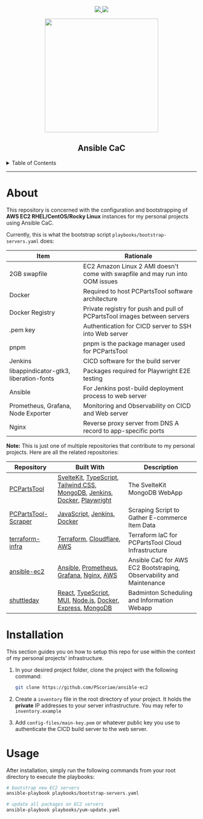 <div align='center'>
<p>
  <a href="https://linkedin.com/in/pierreccesario">
    <img src="https://img.shields.io/badge/-LinkedIn-black.svg?style=for-the-badge&logo=linkedin&colorB=555">
  </a>

  <a href="https://github.com/PScoriae/ansible-ec2/blob/main/LICENSE.md">
        <img src="https://img.shields.io/badge/license-WTFPL-brightgreen?style=for-the-badge">
  </a>
</p>
<p>
  <img src="./docs/ansible.svg" width=300>
</p>

## Ansible CaC

</div>
<details>
  <summary>Table of Contents</summary>
  <ol>
    <li>
      <a href="#about">About</a>
    </li>
    <li><a href="#installation">Installation</a></li>
    <li><a href="#usage">Usage</a></li>
  </ol>
</details>
<hr/>

# About

This repository is concerned with the configuration and bootstrapping of **AWS EC2 RHEL/CentOS/Rocky Linux** instances for my personal projects using Ansible CaC.

Currently, this is what the bootstrap script `playbooks/bootstrap-servers.yaml` does:

| Item                                   | Rationale                                                                     |
| -------------------------------------- | ----------------------------------------------------------------------------- |
| 2GB swapfile                           | EC2 Amazon Linux 2 AMI doesn't come with swapfile and may run into OOM issues |
| Docker                                 | Required to host PCPartsTool software architecture                            |
| Docker Registry                        | Private registry for push and pull of PCPartsTool images between servers      |
| .pem key                               | Authentication for CICD server to SSH into Web server                         |
| pnpm                                   | pnpm is the package manager used for PCPartsTool                              |
| Jenkins                                | CICD software for the build server                                            |
| libappindicator-gtk3, liberation-fonts | Packages required for Playwright E2E testing                                  |
| Ansible                                | For Jenkins post-build deployment process to web server                       |
| Prometheus, Grafana, Node Exporter     | Monitoring and Observability on CICD and Web server                           |
| Nginx                                  | Reverse proxy server from DNS A record to app-specific ports                  |

**Note:** This is just one of multiple repositories that contribute to my personal projects. Here are all the related repositories:

| Repository                                                             | Built With                                                                                                                                                                                                                                                               | Description                                                         |
| ---------------------------------------------------------------------- | ------------------------------------------------------------------------------------------------------------------------------------------------------------------------------------------------------------------------------------------------------------------------ | ------------------------------------------------------------------- |
| [PCPartsTool](https://github.com/PScoriae/PCPartsTool)                 | [SvelteKit](https://kit.svelte.com), [TypeScript](https://www.typescriptlang.org/), [Tailwind CSS](https://tailwindcss.com), [MongoDB](https://mongodb.com), [Jenkins](https://www.jenkins.io/), [Docker](https://www.docker.com/), [Playwright](https://playwright.dev) | The SvelteKit MongoDB WebApp                                        |
| [PCPartsTool-Scraper](https://github.com/PScoriae/PCPartsTool-Scraper) | [JavaScript](https://www.javascript.com/), [Jenkins](https://www.jenkins.io/), [Docker](https://www.docker.com/)                                                                                                                                                         | Scraping Script to Gather E-commerce Item Data                      |
| [terraform-infra](https://github.com/PScoriae/terraform-infra)         | [Terraform](https://terraform.com), [Cloudflare](https://cloudflare.com), [AWS](https://aws.amazon.com)                                                                                                                                                                  | Terraform IaC for PCPartsTool Cloud Infrastructure                  |
| [ansible-ec2](https://github.com/PScoriae/ansible-ec2)                 | [Ansible](https://ansible.com), [Prometheus](https://prometheus.io), [Grafana](https://grafana.com), [Nginx](https://nginx.com), [AWS](https://aws.amazon.com)                                                                                                           | Ansible CaC for AWS EC2 Bootstraping, Observability and Maintenance |
| [shuttleday](https://github.com/Kirixi/shuttleday)                     | [React](https://reactjs.org), [TypeScript](https://www.typescriptlang.org/), [MUI](https://mui.com), [Node.js](https://nodejs.org/en/), [Docker](https://www.docker.com/), [Express](https://expressjs.com), [MongoDB](https://mongodb.com)                              | Badminton Scheduling and Information Webapp                         |

# Installation

This section guides you on how to setup this repo for use within the context of my personal projects' infrastructure.

1. In your desired project folder, clone the project with the following command:

   ```bash
   git clone https://github.com/PScoriae/ansible-ec2
   ```

2. Create a `inventory` file in the root directory of your project. It holds the **private** IP addresses to your server infrastructure. You may refer to `inventory.example`
3. Add `config-files/main-key.pem` or whatever public key you use to authenticate the CICD build server to the web server.

# Usage

After installation, simply run the following commands from your root directory to execute the playbooks:

```bash
# bootstrap new EC2 servers
ansible-playbook playbooks/bootstrap-servers.yaml

# update all packages on EC2 servers
ansible-playbook playbooks/yum-update.yaml
```
